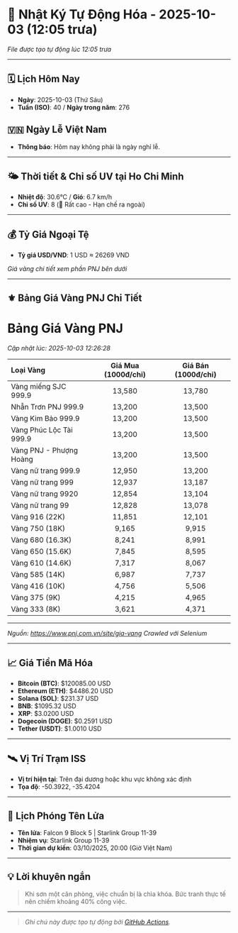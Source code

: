 # 🚀 Nhật Ký Tự Động Hóa - 2025-10-03 (12:05 trưa)

*File được tạo tự động lúc 12:05 trưa*

---
<!-- CALENDAR-MODULE -->
## 🗓️ Lịch Hôm Nay
- **Ngày**: 2025-10-03 (Thứ Sáu)
- **Tuần (ISO)**: 40 / **Ngày trong năm**: 276

<!-- HOLIDAY-MODULE -->
## 🇻🇳 Ngày Lễ Việt Nam
- **Thông báo**: Hôm nay không phải là ngày nghỉ lễ.

---
<!-- WEATHER-UV-MODULE -->
## 🌤️ Thời tiết & Chỉ số UV tại Ho Chi Minh
- **Nhiệt độ**: 30.6°C / **Gió**: 6.7 km/h
- **Chỉ số UV**: 8 (🔴 Rất cao - Hạn chế ra ngoài)

---
<!-- FINANCE-MODULE -->
## 💰 Tỷ Giá Ngoại Tệ
- **Tỷ giá USD/VND**: 1 USD ≈ 26269 VND

*Giá vàng chi tiết xem phần PNJ bên dưới*

---
<!-- PNJ-GOLD-MODULE -->
## ⚜️ Bảng Giá Vàng PNJ Chi Tiết

# Bảng Giá Vàng PNJ
*Cập nhật lúc: 2025-10-03 12:26:28*

| Loại Vàng | Giá Mua (1000đ/chỉ) | Giá Bán (1000đ/chỉ) |
|:---|:---:|:---:|
| Vàng miếng SJC 999.9 | 13,580 | 13,780 |
| Nhẫn Trơn PNJ 999.9 | 13,200 | 13,500 |
| Vàng Kim Bảo 999.9 | 13,200 | 13,500 |
| Vàng Phúc Lộc Tài 999.9 | 13,200 | 13,500 |
| Vàng PNJ - Phượng Hoàng | 13,200 | 13,500 |
| Vàng nữ trang 999.9 | 12,950 | 13,200 |
| Vàng nữ trang 999 | 12,937 | 13,187 |
| Vàng nữ trang 9920 | 12,854 | 13,104 |
| Vàng nữ trang 99 | 12,828 | 13,078 |
| Vàng 916 (22K) | 11,851 | 12,101 |
| Vàng 750 (18K) | 9,165 | 9,915 |
| Vàng 680 (16.3K) | 8,241 | 8,991 |
| Vàng 650 (15.6K) | 7,845 | 8,595 |
| Vàng 610 (14.6K) | 7,317 | 8,067 |
| Vàng 585 (14K) | 6,987 | 7,737 |
| Vàng 416 (10K) | 4,756 | 5,506 |
| Vàng 375 (9K) | 4,215 | 4,965 |
| Vàng 333 (8K) | 3,621 | 4,371 |

---
*Nguồn: https://www.pnj.com.vn/site/gia-vang*
*Crawled với Selenium*

---
<!-- CRYPTO-MODULE -->
## 📈 Giá Tiền Mã Hóa
- **Bitcoin (BTC)**: $120085.00 USD
- **Ethereum (ETH)**: $4486.20 USD
- **Solana (SOL)**: $231.37 USD
- **BNB**: $1095.32 USD
- **XRP**: $3.0200 USD
- **Dogecoin (DOGE)**: $0.2591 USD
- **Tether (USDT)**: $1.0010 USD

---
<!-- ISS-MODULE -->
## 🛰️ Vị Trí Trạm ISS
- **Vị trí hiện tại**: Trên đại dương hoặc khu vực không xác định
- **Tọa độ**: -50.3922, -35.4204

---
<!-- LAUNCH-MODULE -->
## 🚀 Lịch Phóng Tên Lửa
- **Tên lửa**: Falcon 9 Block 5 | Starlink Group 11-39
- **Nhiệm vụ**: Starlink Group 11-39
- **Thời gian dự kiến**: 03/10/2025, 20:00 (Giờ Việt Nam)

---
<!-- ADVICE-MODULE -->
## 💡 Lời khuyên ngắn
> Khi sơn một căn phòng, việc chuẩn bị là chìa khóa. Bức tranh thực tế nên chiếm khoảng 40% công việc.

---
<!-- FOOTER-MODULE -->
> *Ghi chú này được tạo tự động bởi [GitHub Actions](https://github.com/features/actions).*
